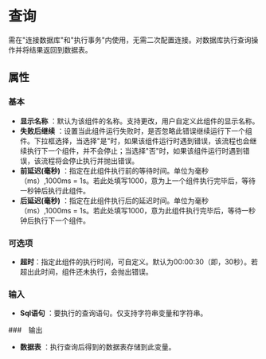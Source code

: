 # 查询

需在&quot;连接数据库&quot;和&quot;执行事务&quot;内使用，无需二次配置连接。对数据库执行查询操作并将结果返回到数据表。

## 属性

### 基本
- **显示名称** ：默认为该组件的名称。支持更改，用户自定义此组件的显示名称。
- **失败后继续** ：设置当此组件运行失败时，是否忽略此错误继续运行下一个组件。下拉框选择，当选择"是"时，如果该组件运行时遇到错误，该流程也会继续执行下一个组件，并不会停止；当选择"否"时，如果该组件运行时遇到错误，该流程将会停止执行并抛出错误。
- **前延迟(毫秒)** ：指定在此组件执行前的等待时间。单位为毫秒（ms）,1000ms = 1s。若此处填写1000，意为上一个组件执行完毕后，等待一秒钟后执行此组件。
- **后延迟(毫秒)** ：指定在此组件执行后的延迟时间。单位为毫秒（ms）,1000ms = 1s。若此处填写1000，意为此组件执行完毕后，等待一秒钟后执行下一个组件。

### 可选项

- **超时**：指定此组件的执行时间，可自定义。默认为00:00:30（即，30秒）。若超出此时间，组件还未执行，会抛出错误。

### 输入

- **Sql语句** ：要执行的查询语句。仅支持字符串变量和字符串。

###　输出

- **数据表** ：执行查询后得到的数据表存储到此变量。
